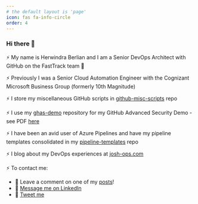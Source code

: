 ```yaml
---
# the default layout is 'page'
icon: fas fa-info-circle
order: 4
---
```



### Hi there 👋

⚡ My name is Herwindra Berlian and I am a Senior DevOps Architect with GitHub on the FastTrack team 🚀

⚡ Previously I was a Senior Cloud Automation Engineer with the Cognizant Microsoft Business Group (formerly 10th Magnitude)

⚡ I store my miscellaneous GitHub scripts in [github-misc-scripts](https://github.com/joshjohanning/github-misc-scripts) repo

⚡ I use my [ghas-demo](https://github.com/joshjohanning/ghas-demo) repository for my GitHub Advanced Security Demo - see PDF [here](https://github.com/joshjohanning/ghas-demo/blob/main/ghas-demo.pdf)

⚡ I have been an avid user of Azure Pipelines and have my pipeline templates consolidated in my [pipeline-templates](https://github.com/joshjohanning/pipeline-templates) repo

⚡ I blog about my DevOps experiences at [josh-ops.com](https://josh-ops.com)

⚡ To contact me: 
  - 🌱 Leave a comment on one of my [posts](https://josh-ops.com)!
  - 🌱 [Message me on LinkedIn](https://www.linkedin.com/in/herwindra/)
  - 🌱 [Tweet me](https://twitter.com/jjjettrain)
